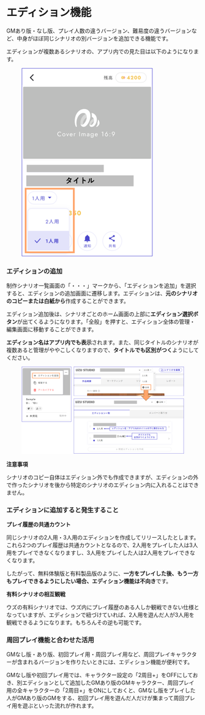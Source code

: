 # エディション機能

GMあり版・なし版、プレイ人数の違うバージョン、難易度の違うバージョンなど、中身がほぼ同じシナリオの別バージョンを追加できる機能です。

エディションが複数あるシナリオの、アプリ内での見た目は以下のようになります。

<figure><img src="../.gitbook/assets/image (2) (1) (1) (1).png" alt="" width="342"><figcaption></figcaption></figure>



### エディションの追加

制作シナリオ一覧画面の「・・・」マークから、「エディションを追加」を選択すると、エディションの追加画面に遷移します。エディションは、**元のシナリオのコピーまたは白紙から**作成することができます。

エディション追加後は、シナリオごとのホーム画面の上部に**エディション選択ボタン**が出てくるようになります。「全般」を押すと、エディション全体の管理・編集画面に移動することができます。

**エディション名はアプリ内でも表示**されます。また、同じタイトルのシナリオが複数あると管理がややこしくなりますので、**タイトルでも区別がつく**ようにしてください。

<figure><img src="../.gitbook/assets/image (1) (1) (1) (1) (1) (1).png" alt=""><figcaption></figcaption></figure>

**注意事項**

シナリオのコピー自体はエディション外でも作成できますが、エディションの外で作ったシナリオを後から特定のシナリオのエディション内に入れることはできません。



### エディションに追加すると発生すること

**プレイ履歴の共通カウント**

同じシナリオの2人用・3人用のエディションを作成してリリースしたとします。これら2つのプレイ履歴は共通カウントとなるので、2人用をプレイした人は3人用をプレイできなくなりますし、3人用をプレイした人は2人用をプレイできなくなります。

したがって、無料体験版と有料製品版のように、**一方をプレイした後、もう一方もプレイできるようにしたい場合、エディション機能は不向き**です。



**有料シナリオの相互観戦**

ウズの有料シナリオでは、ウズ内にプレイ履歴のある人しか観戦できない仕様となっていますが、エディションで紐づけていれば、2人用を遊んだ人が3人用を観戦できるようになります。もちろんその逆も可能です。



### 周回プレイ機能と合わせた活用

GMなし版・あり版、初回プレイ用・周回プレイ用など、周回プレイキャラクターが含まれるバージョンを作りたいときには、エディション機能が便利です。

GMなし版や初回プレイ用では、キャラクター設定の「2周目+」をOFFにしておき、別エディションとして追加したGMあり版のGMキャラクター、周回プレイ用の全キャラクターの「2周目+」をONにしておくと、GMなし版をプレイした人がGMあり版のGMをする、初回プレイ用を遊んだ人だけが集まって周回プレイ用を遊ぶといった流れが作れます。



